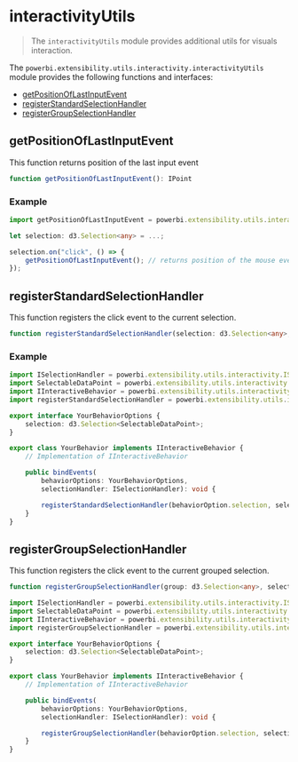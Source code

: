 # interactivityUtils
> The ```interactivityUtils``` module provides additional utils for visuals interaction.

The ```powerbi.extensibility.utils.interactivity.interactivityUtils``` module provides the following functions and interfaces:

* [getPositionOfLastInputEvent](#getpositionoflastinputevent)
* [registerStandardSelectionHandler](#registerstandardselectionhandler)
* [registerGroupSelectionHandler](#registergroupselectionhandler)

## getPositionOfLastInputEvent
This function returns position of the last input event

```typescript
function getPositionOfLastInputEvent(): IPoint
```

### Example

```typescript
import getPositionOfLastInputEvent = powerbi.extensibility.utils.interactivity.interactivityUtils.getPositionOfLastInputEvent;

let selection: d3.Selection<any> = ...;

selection.on("click", () => {
    getPositionOfLastInputEvent(); // returns position of the mouse event
});
```

## registerStandardSelectionHandler
This function registers the click event to the current selection.

```typescript
function registerStandardSelectionHandler(selection: d3.Selection<any>, selectionHandler: ISelectionHandler): void
```

### Example

```typescript
import ISelectionHandler = powerbi.extensibility.utils.interactivity.ISelectionHandler;
import SelectableDataPoint = powerbi.extensibility.utils.interactivity.SelectableDataPoint;
import IInteractiveBehavior = powerbi.extensibility.utils.interactivity.IInteractiveBehavior;
import registerStandardSelectionHandler = powerbi.extensibility.utils.interactivity.interactivityUtils.registerStandardSelectionHandler;

export interface YourBehaviorOptions {
    selection: d3.Selection<SelectableDataPoint>;
}

export class YourBehavior implements IInteractiveBehavior {
    // Implementation of IInteractiveBehavior

    public bindEvents(
        behaviorOptions: YourBehaviorOptions,
        selectionHandler: ISelectionHandler): void {

        registerStandardSelectionHandler(behaviorOption.selection, selectionHandler); // registers the click event
    }
}
```

## registerGroupSelectionHandler
This function registers the click event to the current grouped selection.

```typescript
function registerGroupSelectionHandler(group: d3.Selection<any>, selectionHandler: ISelectionHandler): void
```

```typescript
import ISelectionHandler = powerbi.extensibility.utils.interactivity.ISelectionHandler;
import SelectableDataPoint = powerbi.extensibility.utils.interactivity.SelectableDataPoint;
import IInteractiveBehavior = powerbi.extensibility.utils.interactivity.IInteractiveBehavior;
import registerGroupSelectionHandler = powerbi.extensibility.utils.interactivity.interactivityUtils.registerGroupSelectionHandler;

export interface YourBehaviorOptions {
    selection: d3.Selection<SelectableDataPoint>;
}

export class YourBehavior implements IInteractiveBehavior {
    // Implementation of IInteractiveBehavior

    public bindEvents(
        behaviorOptions: YourBehaviorOptions,
        selectionHandler: ISelectionHandler): void {

        registerGroupSelectionHandler(behaviorOption.selection, selectionHandler); // registers the click event
    }
}
```

